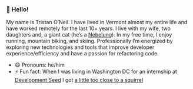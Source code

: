 ### 👋 Hello! 

My name is Tristan O’Neil. I have lived in Vermont almost my entire life and have worked remotely for the last 10+ years. I live with my wife, two
daughters and, a giant cat (he’s a [Nebelung](https://duckduckgo.com/?q=nebelung&t=h_&iax=images&ia=images)). In my free time, I enjoy running, mountain biking, and skiing. Professionally I’m energized by exploring new technologies and tools that improve developer experience/efficiency and have a passion for refactoring code.

- 😄 Pronouns: he/him
- ⚡ Fun fact: When I was living in Washington DC for an internship at [Development Seed](https://developmentseed.org) I got [a little too close to a squirrel](https://www.youtube.com/watch?v=dEK2weXDowU)
